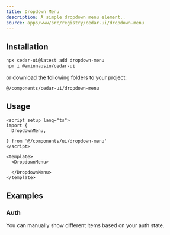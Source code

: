 ```yaml
---
title: Dropdown Menu
description: A simple dropdown menu element..
source: apps/www/src/registry/cedar-ui/dropdown-menu
---
```


<ComponentPreview name="DropdownMenuDemo" />

## Installation

 ```bash
npx cedar-ui@latest add dropdown-menu
npm i @aminnausin/cedar-ui
```

or download the following folders to your project:

`@/components/cedar-ui/dropdown-menu`

## Usage

```vue
<script setup lang="ts">
import {
  DropdownMenu,
  
} from '@/components/ui/dropdown-menu'
</script>

<template>
  <DropdownMenu>
    
  </DropdownMenu>
</template>
```

## Examples

### Auth

You can manually show different items based on your auth state.

<ComponentPreview name="DropdownMenuAuthDemo"/>
